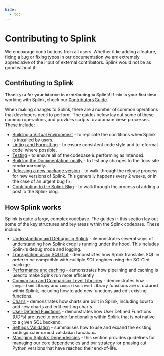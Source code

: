 ```yaml
---
hide:
  - toc
---
```


# Contributing to Splink

We encourage contributions from all users. Whether it be adding a feature, fixing a bug or fixing typos in our documentation we are extremely appreciative of the input of external contributors. Splink would not be as good without it!

## Contributing to Splink

Thank you for your interest in contributing to Splink! If this is your first time working with Splink, check our [Contributors Guide](/CONTRIBUTING.html).

When making changes to Splink, there are a number of common operations that developers need to perform. The guides below lay out some of these common operations, and provides scripts to automate these processes. These include:

* [Building a Virtual Environment](./changing_splink/building_env_locally.md) - to replicate the conditions when Splink is installed by users.
* [Linting and Formatting](./changing_splink/lint_and_format.md) - to ensure consistent code style and to reformat code, where possible.
* [Testing](./changing_splink/testing.md) - to ensure all of the codebase is performing as intended.
* [Building the Documentation locally](./changing_splink/build_docs_locally.md) - to test any changes to the docs site render correctly.
* [Releasing a new package version](./changing_splink/releases.md) - to walk-through the release process for new versions of Splink. This generally happens every 2 weeks, or in the case of an urgent bug fix.
* [Contributing to the Splink Blog](./changing_splink/blog_posts.md) - to walk through the process of adding a post to the Splink blog.

## How Splink works

Splink is quite a large, complex codebase. The guides in this section lay out some of the key structures and key areas within the Splink codebase. These include:

* [Understanding and Debugging Splink](./debug_modes.md) - demonstrates several ways of understanding how Splink code is running under the hood. This includes Splink's debug mode and logging.
* [Transpilation using SQLGlot](./transpilation.md) - demonstrates how Splink translates SQL in order to be compatible with multiple SQL engines using the SQLGlot package.
* [Performance and caching](./caching.md) - demonstrates how pipelining and caching is used to make Splink run more efficiently.
* [Comparison and Comparison Level Libraries](./comparisons/new_library_comparisons_and_levels.md) - demonstrates how `Comparison` Library and `ComparisonLevel` Library functions are structured within Splink, including how to add new functions and edit existing functions.
* [Charts](./charts/understanding_and_editing_charts.md) - demonstrates how charts are built in Splink, including how to add new charts and edit existing charts.
* [User-Defined Functions](./udfs.md) - demonstrates how User Defined Functions (UDFs) are used to provide functionality within Splink that is not native to a given SQL backend.
* [Settings Validation](./settings_validation/settings_validation_overview.md) - summarises how to use and expand the existing settings schema and validation functions.
* [Managing Splink's Dependencies](./dependency_management.md) - this section provides guidelines for managing our core dependencies and our strategy for phasing out Python versions that have reached their end-of-life.